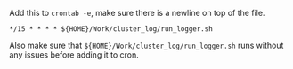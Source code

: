 Add this to `crontab -e`, make sure there is a newline on top of the file.
```
*/15 * * * * ${HOME}/Work/cluster_log/run_logger.sh
```

Also make sure that `${HOME}/Work/cluster_log/run_logger.sh` runs without any issues before adding it to cron.